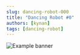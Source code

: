 ```yaml
---
slug: dancing-robot-000
title: "Dancing Robot #0"
authors: [kynan]
tags: [dancing-robot]
---
```


![Example banner](/img/stories/dancing-robot/___.PNG)
